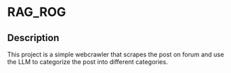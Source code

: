 # RAG_ROG

## Description

This project is a simple webcrawler that scrapes the post on forum and use the LLM to categorize the post into different categories.